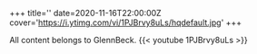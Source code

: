 +++
title=''
date=2020-11-16T22:00:00Z
cover='https://i.ytimg.com/vi/1PJBrvy8uLs/hqdefault.jpg'
+++

All content belongs to GlennBeck.
{{< youtube 1PJBrvy8uLs >}}

